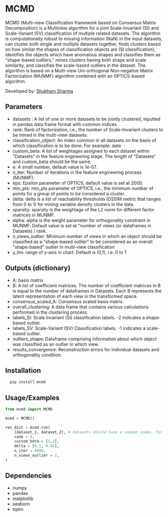 
# MCMD

MCMD (Multi-view Classification framework based on Consensus Matrix Decomposition) is a Multiview algorithm for a joint Scale-Invariant (SI) and Scale-Variant (SV) classification of multiple related datasets. The algorithm is computationally robust to missing information (NaN) in the input datasets, can cluster both single and multiple datasets together, finds clusters based on how similar the shapes of classification objects are (SI classification), identifies the objects which have anomalous shapes and classifies them as "shape-based outliers," mines clusters having both shape and scale similarity, and classifies the scale-based outliers in the dataset. The algorithm is based on a Multi-view Uni-orthogonal Non-negative Matrix Factorization (MUNMF) algorithm combined with an OPTICS-based algorithm.

Developed by: [Shubham Sharma](mailto:s55.sharma@hdr.qut.edu.au)

Parameters
-----------
* datasets :  A list of one or more datasets to be jointly clustered, inputted in pandas data frame format with common indices.
* rank: Rank of factorization, i.e., the number of Scale-Invariant clusters to be mined in the multi-view datasets.
* classification_object: An index common in all datasets on the basis of which classification is to be done. For example: date
* custom_beta: A list of weightages assigned to each dataset within "Datasets" in the feature engineering stage. The length of "Datasets" and custom_beta should be the same.
* e: A small number, default value is 1e-07.
* n_iter: Number of iterations in the feature engineering process (MUNMF).
* eps: Epsilon parameter of OPTICS, default value is set at 2000.
* min_pts: min_pts parameter of OPTICS, i.e., the minimum number of points for a group of points to be considered a cluster.
* delta: delta is a list of reachability thresholds (DSSIM metric that ranges from 0 to 1) for mining variable density clusters in the data.
* sparsity: sparsity is the weightage of the L2 norm for different factor matrices in MUNMF.
* alpha: alpha is the weight parameter for orthogonality constraint in MUNMF. Default value is set at "number of views (or dataframes in Datasets) / rank.
* n_views_outlier: Minimum number of views in which an object should be classified as a "shape-based outlier" to be considered as an overall "shape-based" outlier in multi-view classification
* y_lim: range of y-axis in chart. Default is (0,1), i.e. 0 to 1

Outputs (dictionary)
--------
* A: basis matrix
* B:  A list of coefficient matrices. The number of coefficient matrices in B is equal to the number of dataframes in Datasets. Each B represents the latent representation of each view in the transformed space.
* consensus_scaled_A: Consensus scaled basis matrix.
* overall_clustering:  A data frame that contains various calculations performed in the clustering process.
* labels_SI: Scale Invariant (SI) classification labels. -2 indicates a shape-based outlier.
* labels_SV: Scale-Variant (SV) Classification labels. -1 indicates a scale-based outlier.
* outliers_shape: Dataframe comprising information about which object was classified as an outlier in which view.
* results_convergence: Reconstruction errors for individual datasets and orthogonality condition.



## Installation

```bash
  pip install mcmd
```
    
## Usage/Examples

```py
from mcmd import MCMD

mcmd = MCMD()

res_dict = mcmd.run(
    [dataset_1, dataset_2], # datasets should have a common index, for example: dates
    rank = 8,
    custom_beta = [1,2],
    delta = [0.1, 0.02],
    n_iter = 4000,
    n_views_outlier = 2,
)
```

## Dependencies
* numpy
* pandas
* matplotlib
* seaborn
* tqdm